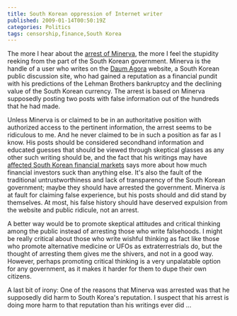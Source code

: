 ```yaml
---
title: South Korean oppression of Internet writer
published: 2009-01-14T00:50:19Z
categories: Politics
tags: censorship,finance,South Korea
---
```


The more I hear about the <a href="http://www.google.com/hostednews/ap/article/ALeqM5jAbRpy3TXoZEcGNLuHwYxN9usUEwD95K9V3O0">arrest of Minerva</a>, the more I feel the stupidity reeking from the part of the South Korean government.  Minerva is the handle of a user who writes on the <a href="http://agora.media.daum.net/">Daum Agora</a> website, a South Korean public discussion site, who had gained a reputation as a financial pundit with his predictions of the Lehman Brothers bankruptcy and the declining value of the South Korean currency.  The arrest is based on Minerva supposedly posting two posts with false information out of the hundreds that he had made.

<!--more-->

Unless Minerva is or claimed to be in an authoritative position with authorized access to the pertinent information, the arrest seems to be ridiculous to me.  And he never claimed to be in such a position as far as I know.  His posts should be considered secondhand information and educated guesses that should be viewed through skeptical glasses as any other such writing should be, and the fact that his writings may have <a href="http://www.forbes.com/markets/2009/01/12/korea-blogger-arrest-face-markets-cx_twdd_0112autofacescan1.html">affected South Korean financial markets</a> says more about how much financial investors suck than anything else.  It's also the fault of the traditional untrustworthiness and lack of transparency of the South Korean government; maybe they should have arrested the government.  Minerva <em>is</em> at fault for claiming false experience, but his posts should and did stand by themselves.  At most, his false history should have deserved expulsion from the website and public ridicule, not an arrest.

A better way would be to promote skeptical attitudes and critical thinking among the public instead of arresting those who write falsehoods.  I might be really critical about those who write wishful thinking as fact like those who promote alternative medicine or UFOs as extraterrestrials do, but the thought of arresting them gives me the shivers, and not in a good way.  However, perhaps promoting critical thinking is a very unpalatable option for any government, as it makes it harder for them to dupe their own citizens.

A last bit of irony: One of the reasons that Minerva was arrested was that he supposedly did harm to South Korea's reputation.  I suspect that his arrest is doing more harm to that reputation than his writings ever did ...

